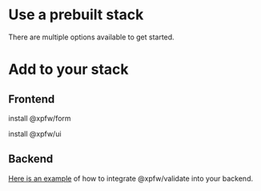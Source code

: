 # Use a prebuilt stack
There are multiple options available to get started.

# Add to your stack

## Frontend
install @xpfw/form

install @xpfw/ui

## Backend
[Here is an example](/core/backend.md) of how to integrate @xpfw/validate into your backend.